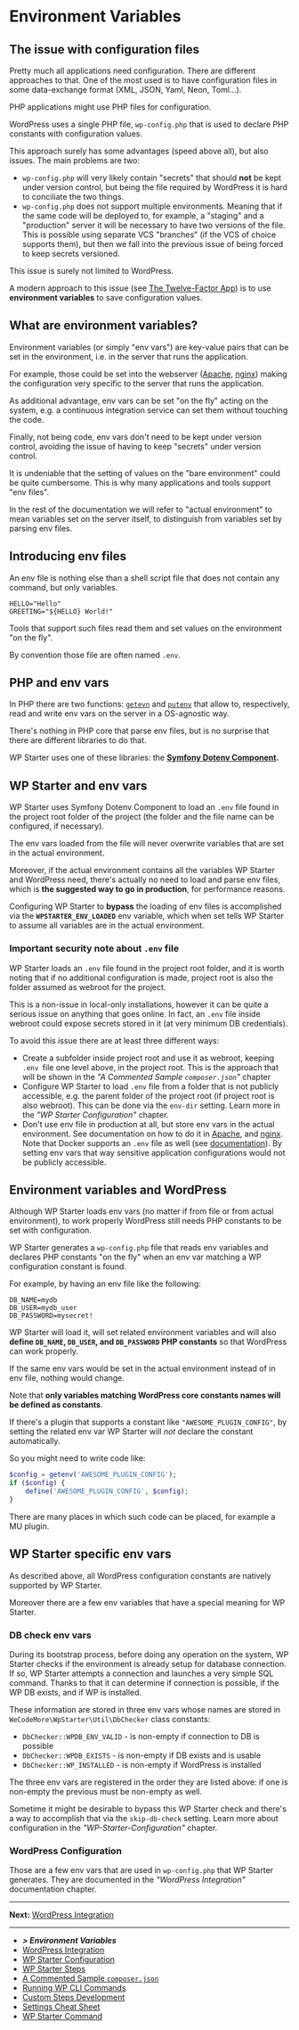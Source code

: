 # Environment Variables



## The issue with configuration files

Pretty much all applications need configuration. There are different approaches to that. One of the most used is to have configuration files in some data-exchange format (XML, JSON, Yaml, Neon, Toml...).

PHP applications might use PHP files for configuration.

WordPress uses a single PHP file, `wp-config.php` that is used to declare PHP constants with configuration values.

This approach surely has some advantages (speed above all), but also issues. The main problems are two:

- `wp-config.php` will very likely contain "secrets" that should **not** be kept under version control, but being the file required by WordPress it is hard to conciliate the two things.
- `wp-config.php` does not support multiple environments. Meaning that if the same code will be deployed to, for example, a "staging" and a "production" server it will be necessary to have two versions of the file. This is possible using separate VCS "branches" (if the VCS of choice supports them), but then we fall into the previous issue of being forced to keep secrets versioned.

This issue is surely not limited to WordPress.

A modern approach to this issue (see [The Twelve-Factor App](https://12factor.net/)) is to use **environment variables** to save configuration values.



## What are environment variables?

Environment variables (or simply "env vars") are key-value pairs that can be set in the environment, i.e. in the server that runs the application.

For example, those could be set into the webserver ([Apache](https://httpd.apache.org/docs/2.4/env.html), [nginx](http://nginx.org/en/docs/ngx_core_module.html#env)) making the configuration very specific to the server that runs the application.

As additional advantage, env vars can be set "on the fly" acting on the system, e.g. a continuous integration service can set them without touching the code.

Finally, not being code, env vars don't need to be kept under version control, avoiding the issue of having to keep "secrets" under version control.

It is undeniable that the setting of values on the "bare environment" could be quite cumbersome. This is why many applications and tools support "env files".

In the rest of the documentation we will refer to "actual environment" to mean variables set on the server itself, to distinguish from variables set by parsing env files.



## Introducing env files

An env file is nothing else than a shell script file that does not contain any command, but only variables.

```shell
HELLO="Hello"
GREETING="${HELLO} World!"
```

Tools that support such files read them and set values on the environment "on the fly".

By convention those file are often named `.env`.



## PHP and env vars

In PHP there are two functions: [`getevn`](http://php.net/manual/en/function.getenv.php) and [`putenv`](http://php.net/manual/en/function.getenv.php) that allow to, respectively, read and write env vars on the server in a OS-agnostic way.

There's nothing in PHP core that parse env files, but is no surprise that there are different libraries to do that.

WP Starter uses one of these libraries: the **[Symfony Dotenv Component](https://symfony.com/doc/3.4/components/dotenv.html).**



## WP Starter and env vars

WP Starter uses Symfony Dotenv Component to load an `.env` file found in the project root folder of the project (the folder and the file name can be configured, if necessary).

The env vars loaded from the file will never overwrite variables that are set in the actual environment.

Moreover, if the actual environment contains all the variables WP Starter and WordPress need, there's actually no need to load and parse env files, which is **the suggested way to go in production**, for performance reasons.

Configuring WP Starter to **bypass** the loading of env files is accomplished via the **`WPSTARTER_ENV_LOADED`** env variable, which when set tells WP Starter to assume all variables are in the actual environment.

### Important security note about `.env` file

WP Starter loads an `.env` file found in the project root folder, and it is worth noting that if no additional configuration is made, project root is also the folder assumed as webroot for the project.

This is a non-issue in local-only installations, however it can be quite a serious issue on anything that goes online. In fact, an `.env` file inside webroot could expose secrets stored in it (at very minimum DB credentials).

To avoid this issue there are at least three different ways:

- Create a subfolder inside project root and use it as webroot, keeping `.env `file one level above, in the project root. This is the approach that will be shown in the *"A Commented Sample `composer.json`"* chapter
- Configure WP Starter to load  `.env` file from a folder that is not publicly accessible, e.g. the parent folder of the project root (if project root is also webroot). This can be done via the `env-dir` setting. Learn more in the *"WP Starter Configuration"* chapter.
- Don't use env file in production at all, but store env vars in the actual environment. See documentation on how to do it in [Apache](https://httpd.apache.org/docs/2.4/env.html), and [nginx](http://nginx.org/en/docs/ngx_core_module.html#env). Note that Docker supports an `.env` file as well (see [documentation](https://docs.docker.com/compose/environment-variables/)). By setting env vars that way sensitive application configurations would not be publicly accessible.



## Environment variables and WordPress

Although WP Starter loads env vars (no matter if from file or from actual environment), to work properly WordPress still needs PHP constants to be set with configuration.

WP Starter generates a  `wp-config.php` file that reads env variables and declares PHP constants "on the fly" when an env var matching a WP configuration constant is found.

For example, by having an env file like the following:

```shell
DB_NAME=mydb
DB_USER=mydb_user
DB_PASSWORD=mysecret!
```

WP Starter will load it, will set related environment variables and will also **define `DB_NAME`, `DB_USER`, and `DB_PASSWORD` PHP constants** so that WordPress can work properly.

If the same env vars would be set in the actual environment instead of in env file, nothing would change.

Note that **only variables matching WordPress core constants names will be defined as constants**.

If there's a plugin that supports a constant like `"AWESOME_PLUGIN_CONFIG"`, by setting the related env var WP Starter will *not* declare the constant automatically.

So you might need to write code like:

```php
$config = getenv('AWESOME_PLUGIN_CONFIG');
if ($config) {
    define('AWESOME_PLUGIN_CONFIG', $config);
}
```

There are many places in which such code can be placed, for example a MU plugin.



## WP Starter specific env vars

As described above, all WordPress configuration constants are natively supported by WP Starter.

Moreover there are a few env variables that have a special meaning for WP Starter.

### DB check env vars

During its bootstrap process, before doing any operation on the system, WP Starter checks if the
environment is already setup for database connection.
If so, WP Starter attempts a connection and launches a very simple SQL command. Thanks to that
it can determine if connection is possible, if the WP DB exists, and if WP is installed.

These information are stored in three env vars whose names are stored in
`WeCodeMore\WpStarter\Util\DbChecker` class constants:

- `DbChecker::WPDB_ENV_VALID` - is non-empty if connection to DB is possible
- `DbChecker::WPDB_EXISTS` - is non-empty if DB exists and is usable
- `DbChecker::WP_INSTALLED` - is non-empty if WordPress is installed

The three env vars are registered in the order they are listed above: if one is non-empty the
previous must be non-empty as well.

Sometime it might be desirable to bypass this WP Starter check and there's a way to accomplish that
via the `skip-db-check` setting.
Learn more about configuration in the _"WP-Starter-Configuration"_ chapter.

### WordPress Configuration

Those are a few env vars that are used in `wp-config.php` that WP Starter generates.
They are documented in the *"WordPress Integration"* documentation chapter.



------

**Next:** [WordPress Integration](03-WordPress-Integration.md)

---

- ***> Environment Variables***
- [WordPress Integration](03-WordPress-Integration.md)
- [WP Starter Configuration](04-WP-Starter-Configuration.md)
- [WP Starter Steps](05-WP-Starter-Steps.md)
- [A Commented Sample `composer.json`](06-A-Commented-Sample-Composer-Json.md)
- [Running WP CLI Commands](07-Running-WP-CLI-Commands.md)
- [Custom Steps Development](08-Custom-Steps-Development.md)
- [Settings Cheat Sheet](09-Settings-Cheat-Sheet.md)
- [WP Starter Command](10-WP-Starter-Command.md)



